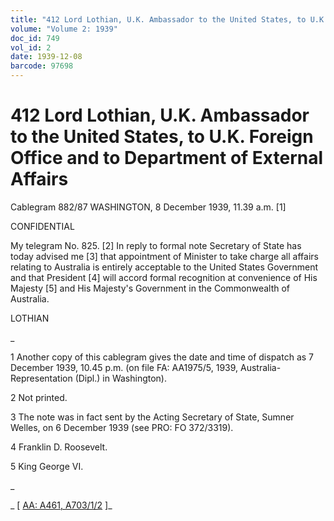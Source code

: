 ```yaml
---
title: "412 Lord Lothian, U.K. Ambassador to the United States, to U.K. Foreign Office and to Department of External Affairs"
volume: "Volume 2: 1939"
doc_id: 749
vol_id: 2
date: 1939-12-08
barcode: 97698
---
```


# 412 Lord Lothian, U.K. Ambassador to the United States, to U.K. Foreign Office and to Department of External Affairs

Cablegram 882/87 WASHINGTON, 8 December 1939, 11.39 a.m. [1]

CONFIDENTIAL

My telegram No. 825. [2] In reply to formal note Secretary of State has today advised me [3] that appointment of Minister to take charge all affairs relating to Australia is entirely acceptable to the United States Government and that President [4] will accord formal recognition at convenience of His Majesty [5] and His Majesty's Government in the Commonwealth of Australia.

LOTHIAN

_

1 Another copy of this cablegram gives the date and time of dispatch as 7 December 1939, 10.45 p.m. (on file FA: AA1975/5, 1939, Australia-Representation (Dipl.) in Washington).

2 Not printed.

3 The note was in fact sent by the Acting Secretary of State, Sumner Welles, on 6 December 1939 (see PRO: FO 372/3319).

4 Franklin D. Roosevelt.

5 King George VI.

_

_ [ [AA: A461, A703/1/2](http://www.naa.gov.au/cgi-bin/Search?O=I&Number=97698) ]_
